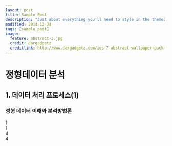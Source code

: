 ```yaml
---
layout: post
title: Sample Post
description: "Just about everything you'll need to style in the theme: headings, paragraphs, blockquotes, tables, code blocks, and more."
modified: 2014-12-24
tags: [sample post]
image:
  feature: abstract-3.jpg
  credit: dargadgetz
  creditlink: http://www.dargadgetz.com/ios-7-abstract-wallpaper-pack-for-iphone-5-and-ipod-touch-retina/
---
```


# 정형데이터 분석
## 1. 데이터 처리 프로세스(1)
### 정형 데이터 이해와 분석방법론

1
<br>
1
<br>
4
<br>
4
<br>

<br>
